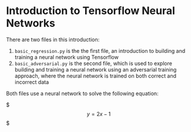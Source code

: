 # Introduction to Tensorflow Neural Networks

There are two files in this introduction:

1. `basic_regression.py` is the the first file, an introduction to building and training a neural network using Tensorflow
2. `basic_adversarial.py` is the second file, which is used to explore building and training a neural network using an adversarial training approach, where the neural network is trained on both correct and incorrect data

Both files use a neural network to solve the following equation:

$$$ y = 2x -1 $$$
